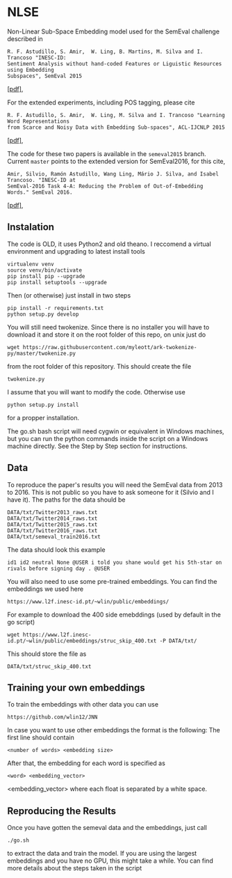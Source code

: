NLSE
====
Non-Linear Sub-Space Embedding model used for the SemEval challenge described
in

    R. F. Astudillo, S. Amir,  W. Ling, B. Martins, M. Silva and I. Trancoso "INESC-ID:
    Sentiment Analysis without hand-coded Features or Liguistic Resources using Embedding
    Subspaces", SemEval 2015

[[pdf]](http://alt.qcri.org/semeval2015/cdrom/pdf/SemEval109.pdf), 

For the extended experiments, including POS tagging, please cite

    R. F. Astudillo, S. Amir,  W. Ling, M. Silva and I. Trancoso "Learning Word Representations
    from Scarce and Noisy Data with Embedding Sub-spaces", ACL-IJCNLP 2015

[[pdf]](http://anthology.aclweb.org/P/P15/P15-1104.pdf),

The code for these two papers is available in the `semeval2015` branch.
Current `master` points to the extended version for SemEval2016, for this cite,

    Amir, Silvio, Ramón Astudillo, Wang Ling, Mário J. Silva, and Isabel Trancoso. "INESC-ID at 
    SemEval-2016 Task 4-A: Reducing the Problem of Out-of-Embedding Words." SemEval 2016.

[[pdf]](http://www.aclweb.org/anthology/S16-1036), 


## Instalation

The code is OLD, it uses Python2 and old theano. I reccomend a virtual
environment and upgrading to latest install tools

    virtualenv venv
    source venv/bin/activate
    pip install pip --upgrade
    pip install setuptools --upgrade

Then (or otherwise) just install in two steps

    pip install -r requirements.txt
    python setup.py develop

You will still need twokenize. Since there is no installer you will have to
download it and store it on the root folder of this repo, on unix just do

    wget https://raw.githubusercontent.com/myleott/ark-twokenize-py/master/twokenize.py

from the root folder of this repository. This should create the file

    twokenize.py

I assume that you will want to modify the code. Otherwise use

    python setup.py install

for a propper installation.

The go.sh bash script will need cygwin or equivalent in Windows machines, but
you can run the python commands inside the script on a Windows machine
directly. See the Step by Step section for instructions.

## Data

To reproduce the paper's results you will need the SemEval data from 2013 to
2016. This is not public so you have to ask someone for it (Silvio and I have
it). The paths for the data should be

    DATA/txt/Twitter2013_raws.txt
    DATA/txt/Twitter2014_raws.txt
    DATA/txt/Twitter2015_raws.txt
    DATA/txt/Twitter2016_raws.txt
    DATA/txt/semeval_train2016.txt

The data should look this example

    id1 id2 neutral None @USER i told you shane would get his 5th-star on rivals before signing day . @USER

You will also need to use some pre-trained embeddings. You can find the
embeddings we used here

    https://www.l2f.inesc-id.pt/~wlin/public/embeddings/

For example to download the 400 side emebddings (used by default in the go
script)

    wget https://www.l2f.inesc-id.pt/~wlin/public/embeddings/struc_skip_400.txt -P DATA/txt/ 

This should store the file as

    DATA/txt/struc_skip_400.txt

## Training your own embeddings

To train the embeddings with other data you can use

    https://github.com/wlin12/JNN

In case you want to use other embeddings the format is the following: The first
line should contain

    <number of words> <embedding size>

After that, the embedding for each word is specified as

    <word> <embedding_vector>

<embedding_vector> where each float is separated by a white space.

## Reproducing the Results

Once you have gotten the semeval data and the embeddings, just call

    ./go.sh

to extract the data and train the model. If you are using the largest embeddings
and you have no GPU, this might take a while. You can find more details about
the steps taken in the script
